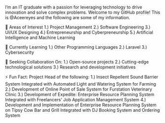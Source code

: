I’m an IT graduate with a passion for leveraging technology to drive innovation and solve complex problems. Welcome to my GitHub profile!
This is @Aceereyes and the following are some of my information.

👀 Areas of Interest
1.) Project Management
2.) Software Engineering
3.) UI/UX Designing
4.) Entrepreneurship and Cyberpreneurship
5.) Artificial Intelligence and Machine Learning
  
🌱 Currently Learning
1.) Other Programming Languages
2.) Laravel
3.) Cybersecurity

💼 Seeking Collaboration On:
1.) Open-source projects
2.) Cutting-edge technological solutions
3.) Research and development initiatives


⚡ Fun Fact:
Project Head of the following:
1.) Insect Repellent Sound Barrier System Integrated with Automated Light and Watering System for Farming
2.) Development of Online Point of Sale System for Furstation Veterinary Clinic
3.) Development of Expedite: Enterprise Resource Planning System Integrated with Freelancers' Job Application Management System
4.) Development and Implementation of Enterprise Resource Planning System on Tipsy Cow Bar and Grill Integrated with DJ Booking System and Ordering System


